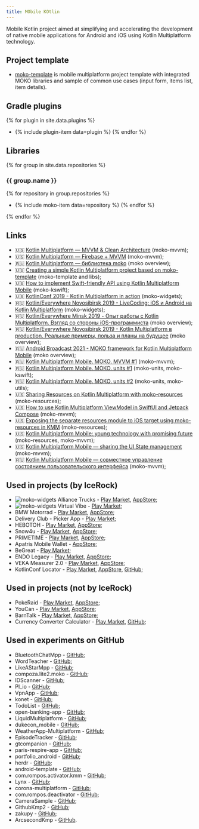 ```yaml
---
title: MObile KOtlin
---
```

Mobile Kotlin project aimed at simplifying and accelerating the development of native mobile applications for Android and iOS using Kotlin Multiplatform technology.

## Project template
* [moko-template](https://github.com/icerockdev/moko-template) is mobile multiplatform project template with integrated MOKO libraries and sample of common use cases (input form, items list, item details).

## Gradle plugins
{% for plugin in site.data.plugins %}
* {% include plugin-item data=plugin %}
{% endfor %}

## Libraries
{% for group in site.data.repositories %}
### {{ group.name }}

{% for repository in group.repositories %}
* {% include moko-item data=repository %}
{% endfor %}

{% endfor %}

## Links
- 🇺🇸 [Kotlin Multiplatform — MVVM & Clean Architecture](https://proandroiddev.com/kotlin-multiplatform-mvvm-clean-architecture-f20b99f90b95) (moko-mvvm);
- 🇺🇸 [Kotlin Multiplatform — Firebase + MVVM](https://proandroiddev.com/kotlin-multiplatform-firebase-mvvm-4cdcddd98893) (moko-mvvm);
- 🇷🇺 [Kotlin Multiplatform — библиотека moko](https://tetraquark.ru/archives/511) (moko overview);
- 🇺🇸 [Creating a simple Kotlin Multiplatform project based on moko-template](https://medium.com/icerock/creating-a-simple-kotlin-multiplatform-project-based-on-moko-template-2dd87d020bbd) (moko-template and libs);
- 🇺🇸 [How to implement Swift-friendly API using Kotlin Multiplatform Mobile](https://icerockdev.com/blog/kotlin-multiplatform/2021-08-09-swift-friendly-API/) (moko-kswift);
- 🇺🇸 [KotlinConf 2019 - Kotlin Multiplatform in action](https://www.youtube.com/watch?v=IKYsX6nBcsw) (moko-widgets);
- 🇷🇺 [Kotlin/Everywhere Novosibirsk 2019 - LiveCoding: iOS и Android на Kotlin Multiplatform](https://www.youtube.com/watch?v=r07X_5ICDPk) (moko-widgets);
- 🇷🇺 [Kotlin/Everywhere Minsk 2019 - Опыт работы с Kotlin Multiplatform. Взгляд со стороны iOS-программиста](https://www.youtube.com/watch?v=h9ioWnSlUJc) (moko overview);
- 🇷🇺 [Kotlin/Everywhere Novosibirsk 2019 - Kotlin Multiplatform в production. Реальные примеры, польза и планы на будущее](https://www.youtube.com/watch?v=zzWa_trZvdg) (moko overview);
- 🇷🇺 [Android Broadcast 2021 - MOKO framework for Kotlin Multiplatform Mobile](https://youtu.be/-JjQJG-xkRE) (moko overview);
- 🇷🇺 [Kotlin Multiplatform Mobile. MOKO. MVVM #1](https://www.youtube.com/watch?v=qe8FcIQEmyA) (moko-mvvm);
- 🇷🇺 [Kotlin Multiplatform Mobile. MOKO. units #1](https://www.youtube.com/watch?v=ES6lHIwp5Jw) (moko-units, moko-kswift);
- 🇷🇺 [Kotlin Multiplatform Mobile. MOKO. units #2](https://www.youtube.com/watch?v=aT1i2vN6H6U) (moko-units, moko-utils);
- 🇺🇸 [Sharing Resources on Kotlin Multiplatform with moko-resources](https://www.linkedin.com/pulse/sharing-resources-kotlin-multiplatform-moko-resources-isuru-rajapakse/) (moko-resources);
- 🇺🇸 [How to use Kotlin Multiplatform ViewModel in SwiftUI and Jetpack Compose](https://medium.com/icerock/how-to-use-kotlin-multiplatform-viewmodel-in-swiftui-and-jetpack-compose-8158e98c091d) (moko-mvvm);
- 🇺🇸 [Exposing the separate resources module to iOS target using moko-resources in KMM](https://proandroiddev.com/exposing-the-separate-resources-module-to-ios-target-using-moko-resources-in-kmm-76b9c3d533) (moko-resources);
- 🇺🇸 [Kotlin Multiplatform Mobile: young technology with promising future](https://proandroiddev.com/kotlin-multiplatform-mobile-young-technology-with-promising-future-66b62dd4b723) (moko-resources, moko-mvvm);
- 🇺🇸 [Kotlin Multiplatform Mobile — sharing the UI State management](https://proandroiddev.com/kotlin-multiplatform-mobile-sharing-the-ui-state-management-a67bd9a49882) (moko-mvvm);
- 🇷🇺 [Kotlin Multiplatform Mobile — совместное управление состоянием пользовательского интерфейса](https://habr.com/ru/company/otus/blog/666164/) (moko-mvvm);

## Used in projects (by IceRock)
* ![moko-widgets](https://img.shields.io/badge/-moko--widgets-green) Alliance Trucks - [Play Market](https://play.google.com/store/apps/details?id=com.alliancetrucks.app), [AppStore](https://apps.apple.com/ru/app/alliancetrucks/id1500907708);
* ![moko-widgets](https://img.shields.io/badge/-moko--widgets-green) Virtual Vibe - [Play Market](https://play.google.com/store/apps/details?id=be.virtualvi);
* BMW Motorrad - [Play Market](https://play.google.com/store/apps/details?id=io.smartdriving.bmwmoto), [AppStore](https://apps.apple.com/us/app/id1492857555);
* Delivery Club - Picker App - [Play Market](https://play.google.com/store/apps/details?id=com.deliveryclub.stock);
* НЕВОТОН - [Play Market](https://play.google.com/store/apps/details?id=com.nevoton.app), [AppStore](https://apps.apple.com/ru/app/%D0%BD%D0%B5%D0%B2%D0%BE%D1%82%D0%BE%D0%BD-%D0%B0%D0%B2%D1%82%D0%BE%D0%BC%D0%B0%D1%82%D0%B8%D0%BA%D0%B0/id1409537985#?platform=iphone);
* Snow4u - [Play Market](https://play.google.com/store/apps/details?id=com.snow4unet.snowtinder), [AppStore](https://apps.apple.com/ru/app/snow4u/id1546814178);
* PRIMETIME - [Play Market](https://play.google.com/store/apps/details?id=ru.primetime), [AppStore](https://apps.apple.com/us/app/primetime-delivery/id1471500882?l=ru&ls=1);
* Apatris Mobile Wallet - [AppStore](https://apps.apple.com/us/app/apatris-mobile-wallet/id1454765749);
* BeGreat - [Play Market](https://play.google.com/store/apps/details?id=ru.begreatapp);
* ENDO Legacy - [Play Market](https://play.google.com/store/apps/details?id=im.endo.legacy), [AppStore](https://apps.apple.com/us/app/endo-legacy/id1435147480);
* VEKA Measurer 2.0 - [Play Market](https://play.google.com/store/apps/details?id=com.veka.windowmeasurer.new), [AppStore](https://apps.apple.com/ru/app/%D0%B7%D0%B0%D0%BC%D0%B5%D1%80%D1%89%D0%B8%D0%BA-%D0%BE%D0%BA%D0%BE%D0%BD-2-0/id1455318730);
* KotlinConf Locator - [Play Market](https://play.google.com/store/apps/details?id=org.jetbrains.kotlin.locator), [AppStore](https://apps.apple.com/us/app/kotlinconf-locator/id1487944666), [GitHub](https://github.com/JetBrains/KotlinFinder);

## Used in projects (not by IceRock)
* PokeRaid - [Play Market](https://play.google.com/store/apps/details?id=me.pokeraid), [AppStore](https://apps.apple.com/us/app/pokeraid-raid-from-home/id1507659524);
* YouCan - [Play Market](https://play.google.com/store/apps/details?id=mksm.youcan), [AppStore](https://apps.apple.com/ru/app/%D0%BC%D0%B5%D0%B4%D0%B8%D1%82%D0%B0%D1%86%D0%B8%D1%8F-%D1%81%D0%BD%D0%B0-youcan/id1499982716);
* BarnTalk - [Play Market](https://play.google.com/store/apps/details?id=com.barntalk), [AppStore](https://apps.apple.com/us/app/barntalk/id1520342639);
* Currency Converter Calculator - [Play Market](https://play.google.com/store/apps/details?id=mustafaozhan.github.com.mycurrencies), [GitHub](https://github.com/CurrencyConverterCalculator/CCC);

## Used in experiments on GitHub
* BluetoothChatMpp - [GitHub](https://github.com/Tetraquark/BluetoothChatMpp);
* WordTeacher - [GitHub](https://github.com/soniccat/WordTeacher);
* LikeAStarMpp - [GitHub](https://github.com/Jaime97/LikeAStarMpp);
* compoza.lite2.moko - [GitHub](https://github.com/Diy2210/compoza.lite2.moko);
* IDScanner - [GitHub](https://github.com/Diy2210/IDScanner);
* Pl_io - [GitHub](https://github.com/alekseevvv/Pl_io);
* VpnApp - [GitHub](https://github.com/Merseyside/VpnApp);
* konet - [GitHub](https://github.com/eduayuso/konet);
* TodoList - [GitHub](https://github.com/TinNova/TodoList);
* open-banking-app - [GitHub](https://github.com/openMF/open-banking-app);
* LiquidMultiplatform - [GitHub](https://github.com/tSquaredd/LiquidMultiplatform);
* dukecon_mobile - [GitHub](https://github.com/dukecon/dukecon_mobile);
* WeatherApp-Multiplatform - [GitHub](https://github.com/RandhirGupta/WeatherApp-Multiplatform);
* EpisodeTracker - [GitHub](https://github.com/y-polek/EpisodeTracker);
* gtcompanion - [GitHub](https://github.com/thumbcat-io/gtcompanion);
* paris-respire-app - [GitHub](https://github.com/alan-camilo/paris-respire-app);
* portfolio_android - [GitHub](https://github.com/MrTheGood/portfolio_android);
* herdr - [GitHub](https://github.com/f8full/herdr);
* android-template - [GitHub](https://github.com/Merseyside/android-template);
* com.rompos.activator.kmm - [GitHub](https://github.com/Diy2210/com.rompos.activator.kmm);
* Lynx - [GitHub](https://github.com/DoubleSymmetry/lynx);
* corona-multiplatform - [GitHub](https://github.com/egeniq/corona-multiplatform);
* com.rompos.deactivator - [GitHub](https://github.com/Diy2210/com.rompos.deactivator);
* CameraSample - [GitHub](https://github.com/Jaime97/CameraSample);
* GithubKmp2 - [GitHub](https://github.com/EmanEraky/GithubKmp2);
* zakupy - [GitHub](https://github.com/YokiToki/zakupy);
* ArcsecondKmp - [GitHub](https://github.com/Tetraquark/ArcsecondKmp).
